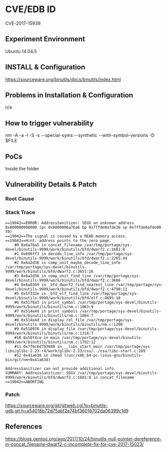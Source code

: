 # CVE/EDB ID 
CVE-2017-15939

## Experiment Environment
Ubuntu 14.04.5

## INSTALL & Configuration
https://sourceware.org/binutils/docs/binutils/index.html

## Problems in Installation & Configuration
n/a

## How to trigger vulnerability
nm -A -a -l -S -s --special-syms --synthetic --with-symbol-versions -D $FILE

## PoCs
Inside the folder

## Vulnerability Details & Patch

### Root Cause


### Stack Trace
```
==19042==ERROR: AddressSanitizer: SEGV on unknown address 0x000000000000 (pc 0x0000006a76a6 bp 0x7ffde0afde30 sp 0x7ffde0afde00 T0)
==19042==The signal is caused by a READ memory access.
==19042==Hint: address points to the zero page.
    #0 0x6a76a5 in concat_filename /var/tmp/portage/sys-devel/binutils-9999/work/binutils/bfd/dwarf2.c:1601:8
    #1 0x696ff3 in decode_line_info /var/tmp/portage/sys-devel/binutils-9999/work/binutils/bfd/dwarf2.c:2265:44
    #2 0x6a2d36 in comp_unit_maybe_decode_line_info /var/tmp/portage/sys-devel/binutils-9999/work/binutils/bfd/dwarf2.c:3651:26
    #3 0x6a2d36 in comp_unit_find_line /var/tmp/portage/sys-devel/binutils-9999/work/binutils/bfd/dwarf2.c:3686
    #4 0x6a0369 in _bfd_dwarf2_find_nearest_line /var/tmp/portage/sys-devel/binutils-9999/work/binutils/bfd/dwarf2.c:4798:11
    #5 0x5f332e in _bfd_elf_find_line /var/tmp/portage/sys-devel/binutils-9999/work/binutils/bfd/elf.c:8695:10
    #6 0x5176a3 in print_symbol /var/tmp/portage/sys-devel/binutils-9999/work/binutils/binutils/nm.c:1003:9
    #7 0x514e4d in print_symbols /var/tmp/portage/sys-devel/binutils-9999/work/binutils/binutils/nm.c:1084:7
    #8 0x514e4d in display_rel_file /var/tmp/portage/sys-devel/binutils-9999/work/binutils/binutils/nm.c:1200
    #9 0x510976 in display_file /var/tmp/portage/sys-devel/binutils-9999/work/binutils/binutils/nm.c:1318:7
    #10 0x50f4ce in main /var/tmp/portage/sys-devel/binutils-9999/work/binutils/binutils/nm.c:1792:12
    #11 0x7f6c6d793680 in __libc_start_main /var/tmp/portage/sys-libs/glibc-2.23-r4/work/glibc-2.23/csu/../csu/libc-start.c:289
    #12 0x41a638 in chmod (/usr/x86_64-pc-linux-gnu/binutils-bin/git/nm+0x41a638)

AddressSanitizer can not provide additional info.
SUMMARY: AddressSanitizer: SEGV /var/tmp/portage/sys-devel/binutils-9999/work/binutils/bfd/dwarf2.c:1601:8 in concat_filename
==19042==ABORTING
```

### Patch
https://sourceware.org/git/gitweb.cgi?p=binutils-gdb.git;h=a54018b72d75abf2e74bf36016702da06399c1d9

## References
https://blogs.gentoo.org/ago/2017/10/24/binutils-null-pointer-dereference-in-concat_filename-dwarf2-c-incomplete-fix-for-cve-2017-15023/
